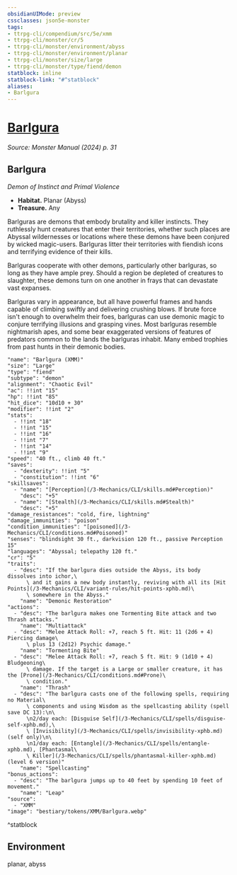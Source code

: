 ```yaml
---
obsidianUIMode: preview
cssclasses: json5e-monster
tags:
- ttrpg-cli/compendium/src/5e/xmm
- ttrpg-cli/monster/cr/5
- ttrpg-cli/monster/environment/abyss
- ttrpg-cli/monster/environment/planar
- ttrpg-cli/monster/size/large
- ttrpg-cli/monster/type/fiend/demon
statblock: inline
statblock-link: "#^statblock"
aliases:
- Barlgura
---
```

# [Barlgura](3-Mechanics\CLI\bestiary\fiend/barlgura-xmm.md)
*Source: Monster Manual (2024) p. 31*  

## Barlgura

*Demon of Instinct and Primal Violence*

- **Habitat.** Planar (Abyss)  
- **Treasure.** Any  

Barlguras are demons that embody brutality and killer instincts. They ruthlessly hunt creatures that enter their territories, whether such places are Abyssal wildernesses or locations where these demons have been conjured by wicked magic-users. Barlguras litter their territories with fiendish icons and terrifying evidence of their kills.

Barlguras cooperate with other demons, particularly other barlguras, so long as they have ample prey. Should a region be depleted of creatures to slaughter, these demons turn on one another in frays that can devastate vast expanses.

Barlguras vary in appearance, but all have powerful frames and hands capable of climbing swiftly and delivering crushing blows. If brute force isn't enough to overwhelm their foes, barlguras can use demonic magic to conjure terrifying illusions and grasping vines. Most barlguras resemble nightmarish apes, and some bear exaggerated versions of features of predators common to the lands the barlguras inhabit. Many embed trophies from past hunts in their demonic bodies.

```statblock
"name": "Barlgura (XMM)"
"size": "Large"
"type": "fiend"
"subtype": "demon"
"alignment": "Chaotic Evil"
"ac": !!int "15"
"hp": !!int "85"
"hit_dice": "10d10 + 30"
"modifier": !!int "2"
"stats":
  - !!int "18"
  - !!int "15"
  - !!int "16"
  - !!int "7"
  - !!int "14"
  - !!int "9"
"speed": "40 ft., climb 40 ft."
"saves":
  - "dexterity": !!int "5"
  - "constitution": !!int "6"
"skillsaves":
  - "name": "[Perception](/3-Mechanics/CLI/skills.md#Perception)"
    "desc": "+5"
  - "name": "[Stealth](/3-Mechanics/CLI/skills.md#Stealth)"
    "desc": "+5"
"damage_resistances": "cold, fire, lightning"
"damage_immunities": "poison"
"condition_immunities": "[poisoned](/3-Mechanics/CLI/conditions.md#Poisoned)"
"senses": "blindsight 30 ft., darkvision 120 ft., passive Perception 15"
"languages": "Abyssal; telepathy 120 ft."
"cr": "5"
"traits":
  - "desc": "If the barlgura dies outside the Abyss, its body dissolves into ichor,\
      \ and it gains a new body instantly, reviving with all its [Hit Points](/3-Mechanics/CLI/variant-rules/hit-points-xphb.md)\
      \ somewhere in the Abyss."
    "name": "Demonic Restoration"
"actions":
  - "desc": "The barlgura makes one Tormenting Bite attack and two Thrash attacks."
    "name": "Multiattack"
  - "desc": "Melee Attack Roll: +7, reach 5 ft. Hit: 11 (2d6 + 4) Piercing damage\
      \ plus 13 (2d12) Psychic damage."
    "name": "Tormenting Bite"
  - "desc": "Melee Attack Roll: +7, reach 5 ft. Hit: 9 (1d10 + 4) Bludgeoning\
      \ damage. If the target is a Large or smaller creature, it has the [Prone](/3-Mechanics/CLI/conditions.md#Prone)\
      \ condition."
    "name": "Thrash"
  - "desc": "The barlgura casts one of the following spells, requiring no Material\
      \ components and using Wisdom as the spellcasting ability (spell save DC 13):\n\
      \n2/day each: [Disguise Self](/3-Mechanics/CLI/spells/disguise-self-xphb.md),\
      \ [Invisibility](/3-Mechanics/CLI/spells/invisibility-xphb.md) (self only)\n\
      \n1/day each: [Entangle](/3-Mechanics/CLI/spells/entangle-xphb.md), [Phantasmal\
      \ Killer](/3-Mechanics/CLI/spells/phantasmal-killer-xphb.md) (level 6 version)"
    "name": "Spellcasting"
"bonus_actions":
  - "desc": "The barlgura jumps up to 40 feet by spending 10 feet of movement."
    "name": "Leap"
"source":
  - "XMM"
"image": "bestiary/tokens/XMM/Barlgura.webp"
```
^statblock

## Environment

planar, abyss